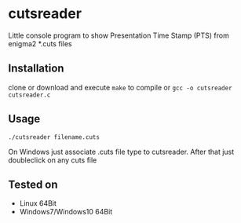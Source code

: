 # cutsreader

Little console program to show Presentation Time Stamp (PTS) from enigma2 *.cuts files

## Installation

clone or download and execute `make` to compile 
or `gcc -o cutsreader cutsreader.c`

## Usage

`./cutsreader filename.cuts`

On Windows just associate .cuts file type to cutsreader. After that just doubleclick on any cuts file

## Tested on
- Linux 64Bit 
- Windows7/Windows10 64Bit
